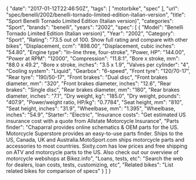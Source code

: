 {
    "date": "2017-01-12T22:46:50Z",
    "tags": [
        "motorbike",
        "spec"
    ],
    "url": "spec\/benelli\/2002\/benelli-tornado-limited-edition-italian-version",
    "title": "Sport Benelli Tornado Limited Edition (Italian version)",
    "categories": "Sport",
    "brands": "benelli",
    "years": "2002",
    "spec": [
        {
            "Model": "Benelli Tornado Limited Edition (Italian version)",
            "Year": "2002",
            "Category": "Sport",
            "Rating": "73.5 out of 100. Show full rating and compare with other bikes",
            "Displacement, ccm": "898.00",
            "Displacement, cubic inches": "54.80",
            "Engine type": "In-line three, four-stroke",
            "Power, HP": "144.00",
            "Power at RPM": "12000",
            "Compression": "11.8:1",
            "Bore x stroke, mm": "88.0 x 49.2",
            "Bore x stroke, inches": "3.5 x 1.9",
            "Valves per cylinder": "4",
            "Cooling system": "Liquid",
            "Gearbox": "6-speed",
            "Front tyre": "120\/70-17",
            "Rear tyre": "190\/50-17",
            "Front brakes": "Dual disc",
            "Front brakes diameter, mm": "320",
            "Front brakes diameter, inches": "12.6",
            "Rear brakes": "Single disc",
            "Rear brakes diameter, mm": "180",
            "Rear brakes diameter, inches": "7.1",
            "Dry weight, kg": "185.0",
            "Dry weight, pounds": "407.9",
            "Power\/weight ratio, HP\/kg": "0.7784",
            "Seat height, mm": "810",
            "Seat height, inches": "31.9",
            "Wheelbase, mm": "1.395",
            "Wheelbase, inches": "54.9",
            "Starter": "Electric",
            "Insurance costs": "Get estimated US insurance cost with a quote from Allstate Motorcycle Insurance",
            "Parts finder": "Chaparral provides online schematics & OEM parts for the US.   Motorcycle Superstore provides an easy-to-use parts finder. Ships to the US, Canada, UK and Australia.MotoSport.com ships motorcycle parts and accessories to most countries.    Sixity.com has low prices and free shipping on ATV and motorcycle parts to the US. Also check out our overview of motorcycle webshops at Bikez.info",
            "Loans, tests, etc": "Search the web for dealers, loan costs, tests, customizing, etc",
            "Related bikes": "List related bikes for comparison of specs"
        }
    ]
}